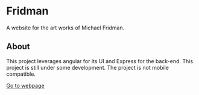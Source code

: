 # Fridman
A website for the art works of Michael Fridman.
## About
This project leverages angular for its UI and Express for the back-end.
This project is still under some development.
The project is not mobile compatible.

[Go to webpage](http://178.128.141.209:3000/)
